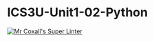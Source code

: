 # ICS3U-Unit1-02-Python

[![Mr Coxall's Super Linter](https://github.com/Evgeny-Vovk/ICS3U-Unit1-02-Python/workflows/Mr%20Coxall's%20Super%20Linter/badge.svg)](https://github.com/Evgeny-Vovk/ICS3U-Unit1-02-Python/actions)
